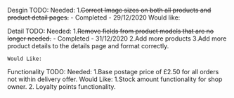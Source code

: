 Desgin TODO:
    Needed:
        1.<del>Correct Image sizes on both all products and product detail pages.</del> - Completed - 29/12/2020
    Would like:

Detail TODO:
    Needed:
        1.<del>Remove fields from product models that are no longer needed.</del> - Completed - 31/12/2020
        2.Add more products
        3.Add more product details to the details page and format correctly.
        
    Would Like:

Functionality TODO:
    Needed:
        1.Base postage price of £2.50 for all orders not within delivery offer.
    Would Like:
        1.Stock amount functionality for shop owner.
        2. Loyalty points functionality.

